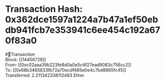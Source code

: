 
Transaction Hash: 0x362dce1597a1224a7b47a1ef50ebdb941fcb7e353941c6ee454c192a670f83a0
====================================================================================
  
#💸Transaction  
Block: [[14456728]]  
From: [[0xc02aaa39b223fe8d0a0e5c4f27ead9083c756cc2]]  
To: [[0x68b3465833fb72a70ecdf485e0e4c7bd8665fc45]]  
Transferred: 2.211342338112483 Ether